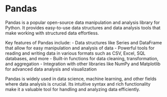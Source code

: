 <h1>Pandas</h1>
<p>Pandas is a popular open-source data manipulation and analysis library for Python. It provides easy-to-use data structures and data analysis tools that make working with structured data effortless. </p>
<p>Key features of Pandas include:
- Data structures like Series and DataFrame that allow for easy manipulation and analysis of data
- Powerful tools for reading and writing data in various formats such as CSV, Excel, SQL databases, and more
- Built-in functions for data cleaning, transformation, and aggregation
- Integration with other libraries like NumPy and Matplotlib for advanced data analysis and visualization</p>
<p>Pandas is widely used in data science, machine learning, and other fields where data analysis is crucial. Its intuitive syntax and rich functionality make it a valuable tool for handling and analyzing data efficiently.</p>